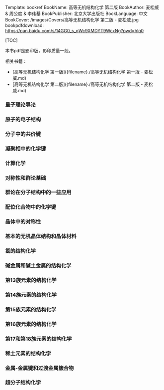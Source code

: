 Template: bookref
BookName: 高等无机结构化学 第二版
BookAuthor: 麦松威 & 周公度 & 李伟基
BookPublisher: 北京大学出版社
BookLanguage: 中文
BookCover: /images/Covers/高等无机结构化学 第二版 - 麦松威.jpg
bookpdfdownload: https://pan.baidu.com/s/14GG0_s_qWc9XMDYT9WcxNg?pwd=hlq0 


[TOC]

本书pdf是影印版，影印质量一般。

相关书籍：

- [高等无机结构化学 第一版]({filename}./高等无机结构化学 第一版 - 麦松威.md)
- [高等无机结构化学 第二版]({filename}./高等无机结构化学 第二版 - 麦松威.md)


### 量子理论导论

### 原子的电子结构

### 分子中的共价键

### 凝聚相中的化学键

### 计算化学

### 对称性和群论基础

### 群论在分子结构中的一些应用

### 配位化合物中的化学键

### 晶体中的对称性

### 基本的无机晶体结构和晶体材料

### 氢的结构化学

### 碱金属和碱土金属的结构化学

### 第13族元素的结构化学

### 第14族元素的结构化学

### 第15族元素的结构化学
### 第16族元素的结构化学


### 第17和第18族元素的结构化学
### 稀土元素的结构化学
### 金属-金属键和过渡金属簇合物
### 超分子结构化学